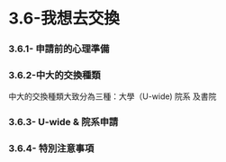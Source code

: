 # 3.6-我想去交換

### 3.6.1- 申請前的心理準備

### 3.6.2-中大的交換種類

中大的交換種類大致分為三種：大學（U-wide\) 院系 及書院

### 3.6.3- U-wide & 院系申請



### 3.6.4- 特別注意事項





### 




